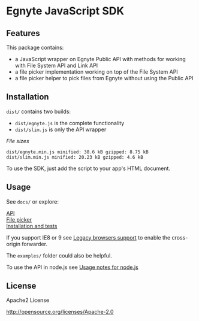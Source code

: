 Egnyte JavaScript SDK
=============

## Features

This package contains:

 - a JavaScript wrapper on Egnyte Public API with methods for working with File System API and Link API 
 - a file picker implementation working on top of the File System API
 - a file picker helper to pick files from Egnyte without using the Public API
 

## Installation

`dist/` contains two builds:

 - `dist/egnyte.js` is the complete functionality
 - `dist/slim.js` is only the API wrapper

_File sizes_
```
dist/egnyte.min.js minified: 38.6 kB gzipped: 8.75 kB
dist/slim.min.js minified: 20.23 kB gzipped: 4.6 kB

```

To use the SDK, just add the script to your app's HTML document.

## Usage

See `docs/` or explore:

[API](src/docs/api.md)  
[File picker](src/docs/filepicker.md)  
[Installation and tests](src/docs/installation.md)  

If you support IE8 or 9 see [Legacy browsers support](src/docs/ie8or9.md) to enable the cross-origin forwarder.

The `examples/` folder could also be helpful.

To use the API in node.js see [Usage notes for node.js](src/docs/nodejs.md)


## License

Apache2 License

http://opensource.org/licenses/Apache-2.0
